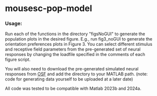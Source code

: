 # mousesc-pop-model

### Usage:

Run each of the functions in the directory "figsNoGUI" to generate the population plots in the desired figure.
E.g., run fig3_noGUI to generate the orientation preferences plots in Figure 3.
You can select different stimulus and receptive field parameters from the pre-generated set of neural responses by changing the loadfile specified in the comments of each figure script.

You will also need to download the pre-generated simulated neural responses from [OSF](https://osf.io/bu9cm/) and add the directory to your MATLAB path.
(note: code for generating data yourself to be uploaded at a later date)

All code was tested to be compatible with Matlab 2023b and 2024a.
